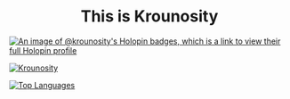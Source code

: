 <h1 align="center">This is Krounosity</h1>

[![An image of @krounosity's Holopin badges, which is a link to view their full Holopin profile](https://holopin.me/krounosity)](https://holopin.io/@krounosity)

<p align="left"> <a href="https://github.com/ryo-ma/github-profile-trophy"><img src="https://github-profile-trophy.vercel.app/?username=Krounosity&theme=dracula" alt="Krounosity" /></a> </p>

[![Top Languages](https://github-readme-stats.vercel.app/api/top-langs/?username=krounosity&layout=donut-vertical)](https://github.com/anuraghazra/github-readme-stats)
